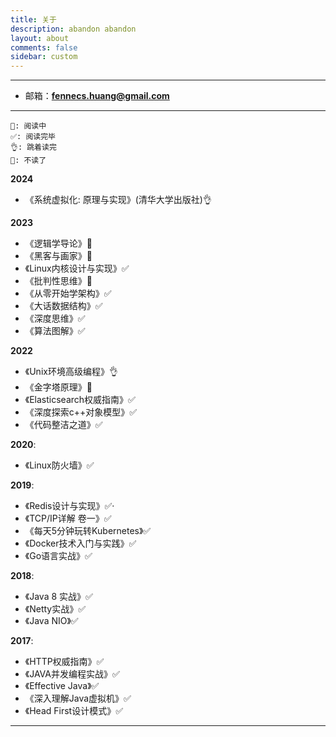 ```yaml
---
title: 关于
description: abandon abandon
layout: about
comments: false
sidebar: custom
---
```


----
* 邮箱：**fennecs.huang@gmail.com**
----

    📖: 阅读中  
    ✅: 阅读完毕  
    👌: 跳着读完  
    🚫: 不读了  

**2024**
* 《系统虚拟化: 原理与实现》(清华大学出版社)👌

**2023**
<!-- * 《算法（第四版）》📖 -->
* 《逻辑学导论》📖
* 《黑客与画家》📖
* 《Linux内核设计与实现》✅
* 《批判性思维》🚫
* 《从零开始学架构》✅
* 《大话数据结构》✅
* 《深度思维》✅
* 《算法图解》✅

**2022**
* 《Unix环境高级编程》👌
* 《金字塔原理》🚫
* 《Elasticsearch权威指南》✅
* 《深度探索c++对象模型》✅
* 《代码整洁之道》✅

**2020**:
* 《Linux防火墙》✅

**2019**:
* 《Redis设计与实现》✅·
* 《TCP/IP详解 卷一》✅
* 《每天5分钟玩转Kubernetes》✅
* 《Docker技术入门与实践》✅
* 《Go语言实战》✅

**2018**:
* 《Java 8 实战》✅
* 《Netty实战》✅
* 《Java NIO》✅

**2017**:
* 《HTTP权威指南》✅
* 《JAVA并发编程实战》✅
* 《Effective Java》✅
* 《深入理解Java虚拟机》✅
* 《Head First设计模式》✅
----
